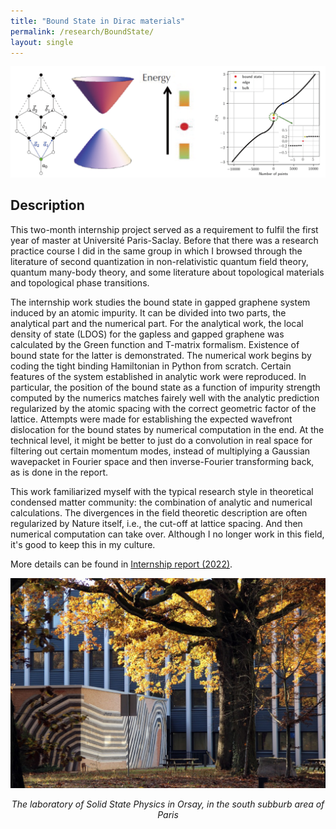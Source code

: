 ```yaml
---
title: "Bound State in Dirac materials"
permalink: /research/BoundState/
layout: single
---
```


<div style="text-align: center;">
  <img src="/files/ConceptsM1.png" alt="concept of M1" />
  <p><em>  </em></p>
</div>

## Description
This two-month internship project served as a requirement to fulfil the first year of master at Université Paris-Saclay. Before that there was a research practice course I did in the same group in which I browsed through the literature of second quantization in non-relativistic quantum field theory, quantum many-body theory, and some literature about topological materials and topological phase transitions. 

The internship work studies the bound state in gapped graphene system induced by an atomic impurity. It can be divided into two parts, the analytical part and the numerical part. For the analytical work, the local density of state (LDOS) for the gapless and gapped graphene was calculated by the Green function and T-matrix formalism. Existence of bound state for the latter is demonstrated. The numerical work begins by coding the tight binding Hamiltonian in Python from scratch. Certain features of the system established in analytic work were reproduced. In particular, the position of the bound state as a function of impurity strength computed by the numerics matches fairely well with the analytic prediction regularized by the atomic spacing with the correct geometric factor of the lattice. Attempts were made for establishing the expected wavefront dislocation for the bound states by numerical computation in the end. At the technical level, it might be better to just do a convolution in real space for filtering out certain momentum modes, instead of multiplying a Gaussian wavepacket in Fourier space and then inverse-Fourier transforming back, as is done in the report.

This work familiarized myself with the typical research style in theoretical condensed matter community: the combination of analytic and numerical calculations. The divergences in the field theoretic description are often regularized by Nature itself, i.e., the cut-off at lattice spacing. And then numerical computation can take over. Although I no longer work in this field, it's good to keep this in my culture. 

More details can be found in [Internship report (2022)](/files/M1report.pdf).

<div style="text-align: center;">
  <img src="/files/LPS.jpeg" alt="Experiment Setup for Project 2" />
  <p><em>The laboratory of Solid State Physics in Orsay, in the south subburb area of Paris</em></p>
</div>
